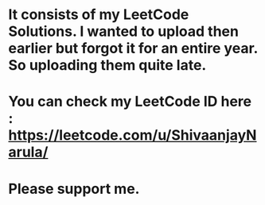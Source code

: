# It consists of my LeetCode Solutions. I wanted to upload then earlier but forgot it for an entire year. So uploading them quite late.

# You can check my LeetCode ID here : https://leetcode.com/u/ShivaanjayNarula/

# Please support me.
